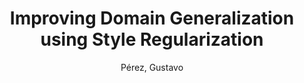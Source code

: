 ---
paperId: 28
author: Pérez, Gustavo
publicationauthor: Pérez, G.
title: Improving Domain Generalization using Style Regularization
pdf: 28_CameraReady_28.pdf
poster: 28_poster_28.png
pitch: https://youtu.be/j6YmTSMmz6k
type: Poster
topic: Deep Learning
category: Extended Abstract
link: https://doi.org/10.52591/lxai2021062512
conference: cvpr
year: 2021
tags: cvpr-2021-ea
location: Virtual
---